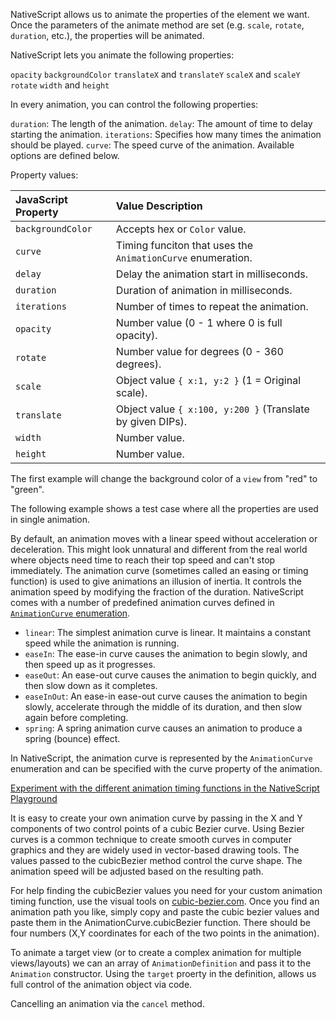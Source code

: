 NativeScript allows us to animate the properties of the element we want. 
Once the parameters of the animate method are set (e.g. `scale`, `rotate`, `duration`, etc.), the properties will be animated.

NativeScript lets you animate the following properties:

`opacity`
`backgroundColor`
`translateX` and `translateY`
`scaleX` and `scaleY`
`rotate`
`width` and `height`

In every animation, you can control the following properties:

`duration`: The length of the animation.
`delay`: The amount of time to delay starting the animation.
`iterations`: Specifies how many times the animation should be played.
`curve`: The speed curve of the animation. Available options are defined below.

Property values:  

| JavaScript Property   | Value Description             |
|:----------------------|:------------------------------|
| `backgroundColor`     | Accepts hex or `Color` value. |
| `curve`               | Timing funciton that uses the `AnimationCurve` enumeration. |
| `delay`               | Delay the animation start in milliseconds. |
| `duration`            | Duration of animation in milliseconds. |
| `iterations`          | Number of times to repeat the animation. |
| `opacity`             | Number value (0 - 1 where 0 is full opacity). |
| `rotate`              | Number value for degrees (0 - 360 degrees). |
| `scale`               | Object value `{ x:1, y:2 }` (1 = Original scale). |
| `translate`           | Object value `{ x:100, y:200 }` (Translate by given DIPs). |
| `width`               | Number value. |
| `height`               | Number value. |


The first example will change the background color of a `view` from "red" to "green". 
<snippet id='animating-background-color'/>
<snippet id='animating-background-color-ts'/>

The following example shows a test case where all the properties are used in single animation.
<snippet id='animation-properties'/>
<snippet id='animation-properties-ts'/>

By default, an animation moves with a linear speed without acceleration or deceleration. This might look unnatural and different from the real world where objects need time to reach their top speed and can't stop immediately. The animation curve (sometimes called an easing or timing function) is used to give animations an illusion of inertia. It controls the animation speed by modifying the fraction of the duration. NativeScript comes with a number of predefined animation curves defined in [`AnimationCurve` enumeration](https://docs.nativescript.org/api-reference/modules/_ui_enums_.animationcurve).

- `linear`: The simplest animation curve is linear. It maintains a constant speed while the animation is running.
- `easeIn`: The ease-in curve causes the animation to begin slowly, and then speed up as it progresses. 
- `easeOut`: An ease-out curve causes the animation to begin quickly, and then slow down as it completes.
- `easeInOut`: An ease-in ease-out curve causes the animation to begin slowly, accelerate through the middle of its duration, and then slow again before completing.
- `spring`: A spring animation curve causes an animation to produce a spring (bounce) effect. 

In NativeScript, the animation curve is represented by the `AnimationCurve` enumeration and can be specified with the curve property of the animation.
<snippet id='using-animation-curve-enum'/>
<snippet id='using-animation-curve-enum-ts'/>

[Experiment with the different animation timing functions in the NativeScript Playground](https://play.nativescript.org/?template=play-tsc&id=RE7NqF&v=53)

It is easy to create your own animation curve by passing in the X and Y components of two control points of a cubic Bezier curve. 
Using Bezier curves is a common technique to create smooth curves in computer graphics and they are widely used in vector-based drawing tools. 
The values passed to the cubicBezier method control the curve shape. The animation speed will be adjusted based on the resulting path.

For help finding the cubicBezier values you need for your custom animation timing function, use the visual tools on [cubic-bezier.com](http://cubic-bezier.com). 
Once you find an animation path you like, simply copy and paste the cubic bezier values and paste them in the AnimationCurve.cubicBezier function. 
There should be four numbers (X,Y coordinates for each of the two points in the animation).

<snippet id='creating-cubic-bezier'/>
<snippet id='creating-cubic-bezier-ts'/>

To animate a target view (or to create a complex animation for multiple views/layouts) we can an array of `AnimationDefinition` and pass it to the `Animation` constructor.
Using the `target` proerty in the definition, allows us full control of the animation object via code.
<snippet id='animation-target'/>
<snippet id='animation-target-ts'/>

Cancelling an animation via the `cancel` method.
<snippet id='animation-cancel'/>
<snippet id='animation-cancel-ts'/>